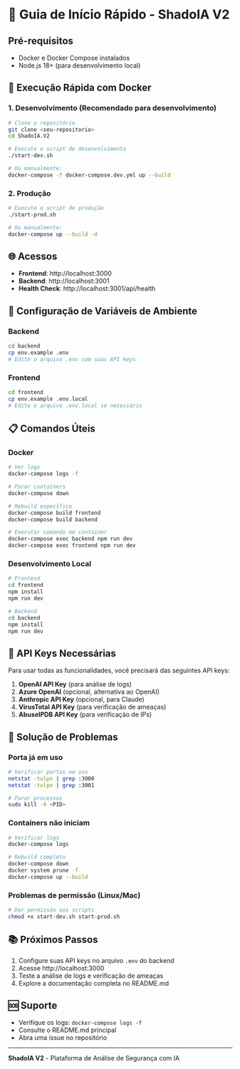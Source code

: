 # 🚀 Guia de Início Rápido - ShadoIA V2

## Pré-requisitos
- Docker e Docker Compose instalados
- Node.js 18+ (para desenvolvimento local)

## 🐳 Execução Rápida com Docker

### 1. Desenvolvimento (Recomendado para desenvolvimento)
```bash
# Clone o repositório
git clone <seu-repositorio>
cd ShadoIA.V2

# Execute o script de desenvolvimento
./start-dev.sh

# Ou manualmente:
docker-compose -f docker-compose.dev.yml up --build
```

### 2. Produção
```bash
# Execute o script de produção
./start-prod.sh

# Ou manualmente:
docker-compose up --build -d
```

## 🌐 Acessos
- **Frontend**: http://localhost:3000
- **Backend**: http://localhost:3001
- **Health Check**: http://localhost:3001/api/health

## 🔧 Configuração de Variáveis de Ambiente

### Backend
```bash
cd backend
cp env.example .env
# Edite o arquivo .env com suas API keys
```

### Frontend
```bash
cd frontend
cp env.example .env.local
# Edite o arquivo .env.local se necessário
```

## 📋 Comandos Úteis

### Docker
```bash
# Ver logs
docker-compose logs -f

# Parar containers
docker-compose down

# Rebuild específico
docker-compose build frontend
docker-compose build backend

# Executar comando em container
docker-compose exec backend npm run dev
docker-compose exec frontend npm run dev
```

### Desenvolvimento Local
```bash
# Frontend
cd frontend
npm install
npm run dev

# Backend
cd backend
npm install
npm run dev
```

## 🔑 API Keys Necessárias

Para usar todas as funcionalidades, você precisará das seguintes API keys:

1. **OpenAI API Key** (para análise de logs)
2. **Azure OpenAI** (opcional, alternativa ao OpenAI)
3. **Anthropic API Key** (opcional, para Claude)
4. **VirusTotal API Key** (para verificação de ameaças)
5. **AbuseIPDB API Key** (para verificação de IPs)

## 🚨 Solução de Problemas

### Porta já em uso
```bash
# Verificar portas em uso
netstat -tulpn | grep :3000
netstat -tulpn | grep :3001

# Parar processos
sudo kill -9 <PID>
```

### Containers não iniciam
```bash
# Verificar logs
docker-compose logs

# Rebuild completo
docker-compose down
docker system prune -f
docker-compose up --build
```

### Problemas de permissão (Linux/Mac)
```bash
# Dar permissão aos scripts
chmod +x start-dev.sh start-prod.sh
```

## 📚 Próximos Passos

1. Configure suas API keys no arquivo `.env` do backend
2. Acesse http://localhost:3000
3. Teste a análise de logs e verificação de ameaças
4. Explore a documentação completa no README.md

## 🆘 Suporte

- Verifique os logs: `docker-compose logs -f`
- Consulte o README.md principal
- Abra uma issue no repositório

---

**ShadoIA V2** - Plataforma de Análise de Segurança com IA 